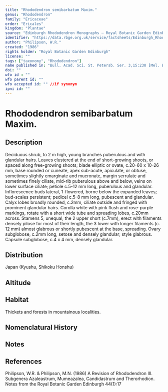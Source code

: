```yaml
---
title: "Rhododendron semibarbatum Maxim."
genus: "Rhododendron"
family: "Ericaceae"
order: "Ericales"
kingdom: "Plantae"
source: "Edinburgh Rhododendron Monographs – Royal Botanic Garden Edinburgh"
identifier: "https://data.rbge.org.uk/service/factsheets/Edinburgh_Rhododendron_Monographs.xhtml"
author: "Philipson, W.R."
created: "1986"
rights holder: "Royal Botanic Garden Edinburgh"
license: ""
tags: ["taxonomy", "Rhododendron"]
name published in: "Bull. Acad. Sci. St. Petersb. Ser. 3,15:230 [Mel. Biol. 7:338] (1870)"
doi: ""
wfo id : ""
wfo parent id: ""
wfo accepted id: "" //if synonym                      
ipni id: ""
---
```


                       

# Rhododendron semibarbatum Maxim.

## Description
Deciduous shrub, to 2 m high, young branches puberulous and with glandular hairs. Leaves clustered at the end of short-growing shoots, or spaced along free-growing shoots; blade elliptic or ovate, c.20-60 x 10-26 mm, base rounded or cuneate, apex sub-acute, apiculate, or obtuse, sometimes slightly emarginate and mucronate, margin serrulate and sometimes finely ciliate, mid-rib puberulous above and below, veins on lower surface ciliate; petiole c.5-12 mm long, puberulous and glandular. Inflorescence buds lateral, 1-flowered, borne below the expanded leaves; bud-scales persistent; pedicel c.5-8 mm long, pubescent and glandular. Calyx lobes broadly rounded, c.2mm, ciliate outside and fringed with prominent glandular hairs. Corolla white with pink flush and rose-purple markings, rotate with a short wide tube and spreading lobes, c.20mm across. Stamens 5, unequal; the 2 upper short (c.7mm), erect with filaments densely pilose for most of their length, the 3 lower with longer filaments (c. 12 mm) almost glabrous or shortly pubescent at the base, spreading. Ovary subglobose, c.2mm long, setose and densely glandular; style glabrous. Capsule subglobose, c.4 x 4 mm, densely glandular.

## Distribution
Japan (Kyushu, Shikoku Honshu)

## Altitude


## Habitat
Thickets and forests in mountainous localities.

## Nomenclatural History

                       
## Notes


## References

Philipson, W.R. & Philipson, M.N. (1986) A Revision of Rhododendron III. Subgenera Azaleastrum, Mumeazalea, Candidastrum and Therorhodion. Notes from the Royal Botanic Garden Edinburgh 44(1):17
